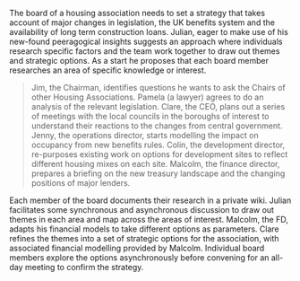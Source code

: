 The board of a housing association needs to set a strategy that takes
account of major changes in legislation, the UK benefits system and the
availability of long term construction loans. Julian, eager to make use
of his new-found peeragogical insights suggests an approach where
individuals research specific factors and the team work together to draw
out themes and strategic options. As a start he proposes that each board
member researches an area of specific knowledge or interest.
> Jim, the Chairman, identifies questions he wants to ask the Chairs of
> other Housing Associations. Pamela (a lawyer) agrees to do an analysis
> of the relevant legislation. Clare, the CEO, plans out a series of
> meetings with the local councils in the boroughs of interest to
> understand their reactions to the changes from central government.
> Jenny, the operations director, starts modelling the impact on
> occupancy from new benefits rules. Colin, the development director,
> re-purposes existing work on options for development sites to reflect
> different housing mixes on each site. Malcolm, the finance director,
> prepares a briefing on the new treasury landscape and the changing
> positions of major lenders.

Each member of the board documents their research in a private wiki.
Julian facilitates some synchronous and asynchronous discussion to draw
out themes in each area and map across the areas of interest. Malcolm,
the FD, adapts his financial models to take different options as
parameters. Clare refines the themes into a set of strategic options for
the association, with associated financial modelling provided by
Malcolm. Individual board members explore the options asynchronously
before convening for an all-day meeting to confirm the strategy.
